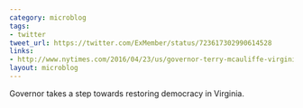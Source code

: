 ```yaml
---
category: microblog
tags:
- twitter
tweet_url: https://twitter.com/ExMember/status/723617302990614528
links:
- http://www.nytimes.com/2016/04/23/us/governor-terry-mcauliffe-virginia-voting-rights-convicted-felons.html?_r=0
layout: microblog
---
```

Governor takes a step towards restoring democracy in Virginia.
